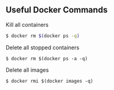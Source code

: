 ## Useful Docker Commands

Kill all containers

```bash
$ docker rm $(docker ps -q) 
```

Delete all stopped containers

```
$ docker rm $(docker ps -a -q)
```

Delete all images

```
$ docker rmi $(docker images -q)
